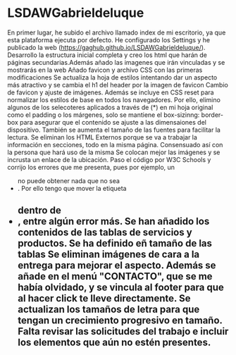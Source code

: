 # LSDAWGabrieldeluque
En primer lugar, he subido el archivo llamado index de mi escritorio, ya que esta plataforma ejecuta por defecto. He configurado los Settings y he publicado la web (https://gaghub.github.io/LSDAWGabrieldeluque/). 
Desarrollo la estructura inicial completa y creo los html que harán de páginas secundarias.Además añado las imagenes que irán vinculadas y se mostrarás en la web
Añado favicon y archivo CSS con las primeras modificaciones
Se actualiza la hoja de estilos intentando dar un aspecto más atractivo y se cambia el h1 del header por la imagen de favicon
Cambio de favicon y ajuste de imágenes. Además se incluye en CSS reset para normalizar los estilos de base en todos los navegadores. Por ello, elimino algunos de los selecoteres aplicados a través de (*) en mi hoja original como el padding o los márgenes, solo se mantiene el box-sizinng: border-box para asegurar que el contenido se ajuste a las dimensaiones del dispositivo. También se aumenta el tamaño de las fuentes para facilitar la lectura. 
Se eliminan los HTML Externos porque se va a trabajar la información en secciones, todo en la misma página. Consensuado así con la persona que hará uso de la misma
Se colocan mejor las imágenes y se incrusta un enlace de la ubicación.
Paso el código por W3C Schools y corrijo los errores que me presenta, pues por ejemplo, un <ul> no puede obtener nada que no sea <li>. Por ello tengo que mover la etiqueta <h2> dentro de <li>, entre algún error más.
Se han añadido los contenidos de las tablas de servicios y productos.
Se ha definido eñ tamaño de las tablas
Se eliminan imágenes de cara a la entrega para mejorar el aspecto. Además se añade en el menú "CONTACTO", que se me había olvidado, y se vincula al footer para que al hacer click te lleve directamente. Se actualizan los tamaños de letra para que tengan un crecimiento progresivo en tamaño. Falta revisar las solicitudes del trabajo e incluir los elementos que aún no estén presentes.

